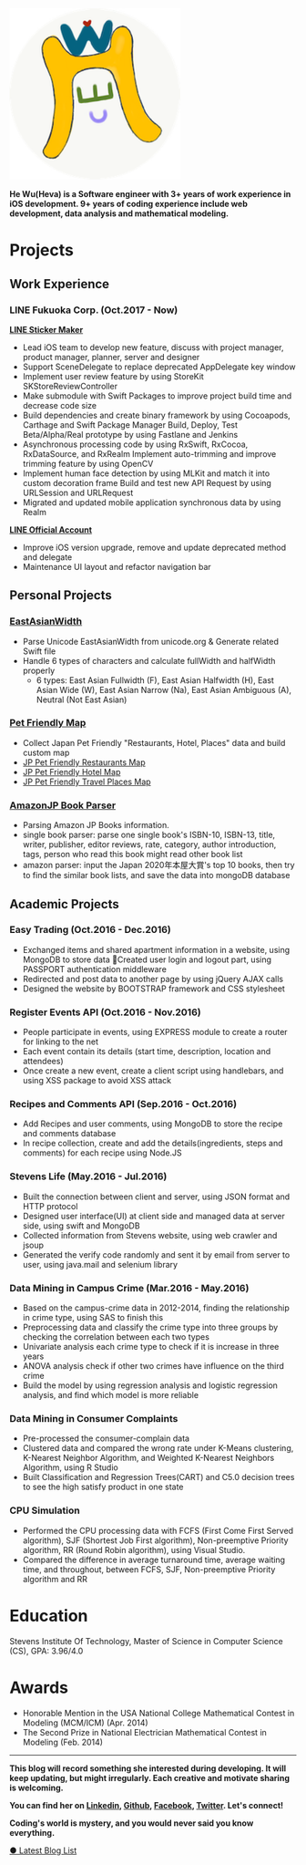 
<div class="center-img-container">
<!-- ![](/images/logo.png) -->
<img src="/images/logo.png" width="300" class="about-logo">
</div>

**He Wu(Heva) is a Software engineer with 3+ years of work experience in iOS development. 9+ years of coding experience include web development, data analysis and mathematical modeling.**

# Projects

## Work Experience

### LINE Fukuoka Corp. (Oct.2017 - Now)

**[LINE Sticker Maker](https://apps.apple.com/app/line-sticker-maker/id1239684967)**

- Lead iOS team to develop new feature, discuss with project manager, product manager, planner, server and designer
- Support SceneDelegate to replace deprecated AppDelegate key window
- Implement user review feature by using StoreKit SKStoreReviewController
- Make submodule with Swift Packages to improve project build time and decrease code size
- Build dependencies and create binary framework by using Cocoapods, Carthage and Swift Package Manager Build, Deploy, Test Beta/Alpha/Real prototype by using Fastlane and Jenkins
- Asynchronous processing code by using RxSwift, RxCocoa, RxDataSource, and RxRealm Implement auto-trimming and improve trimming feature by using OpenCV
- Implement human face detection by using MLKit and match it into custom decoration frame Build and test new API Request by using URLSession and URLRequest
- Migrated and updated mobile application synchronous data by using Realm

**[LINE Official Account](https://apps.apple.com/app/line-official-account/id1450599059)**

- Improve iOS version upgrade, remove and update deprecated method and delegate
- Maintenance UI layout and refactor navigation bar

## Personal Projects

### [EastAsianWidth](https://github.com/HevaWu/EastAsianWidth)

- Parse Unicode EastAsianWidth from unicode.org & Generate related Swift file
- Handle 6 types of characters and calculate fullWidth and halfWidth properly
  - 6 types: East Asian Fullwidth (F), East Asian Halfwidth (H), East Asian Wide (W), East Asian Narrow (Na), East Asian Ambiguous (A), Neutral (Not East Asian)

### [Pet Friendly Map](https://github.com/HevaWu/GnaviParser)

- Collect Japan Pet Friendly "Restaurants, Hotel, Places" data and build custom map
- [JP Pet Friendly Restaurants Map](https://www.google.com/maps/d/edit?mid=1wHFX3dEHEx2LriB8KgHYU5C5ZqOp6f9z&usp=sharing)
- [JP Pet Friendly Hotel Map](https://www.google.com/maps/d/edit?mid=1LDjDRLP2BLjVB_fRIqATAEU-k88nmpI8&usp=sharing)
- [JP Pet Friendly Travel Places Map](https://www.google.com/maps/d/edit?mid=1rfvBFol3CjsgT7wpIfH3amwAPMs5E_g7&usp=sharing )

### [AmazonJP Book Parser](https://github.com/HevaWu/AmazonJPBookParser)

- Parsing Amazon JP Books information.
- single book parser: parse one single book's ISBN-10, ISBN-13, title, writer, publisher, editor reviews, rate, category, author introduction, tags, person who read this book might read other book list
- amazon parser: input the Japan 2020年本屋大賞's top 10 books, then try to find the similar book lists, and save the data into mongoDB database

## Academic Projects

### Easy Trading (Oct.2016 - Dec.2016)

- Exchanged items and shared apartment information in a website, using MongoDB to store data Created user login and logout part, using PASSPORT authentication middleware
- Redirected and post data to another page by using jQuery AJAX calls
- Designed the website by BOOTSTRAP framework and CSS stylesheet

### Register Events API	(Oct.2016 - Nov.2016)

- People participate in events, using EXPRESS module to create a router for linking to the net
- Each event contain its details (start time, description, location and attendees)
- Once create a new event, create a client script using handlebars, and using XSS package to avoid XSS attack

### Recipes and Comments API (Sep.2016 - Oct.2016)

- Add Recipes and user comments, using MongoDB to store the recipe and comments database
- In recipe collection, create and add the details(ingredients, steps and comments) for each recipe using Node.JS

### Stevens Life (May.2016 - Jul.2016)

- Built the connection between client and server, using JSON format and HTTP protocol
- Designed user interface(UI) at client side and managed data at server side, using swift and MongoDB
- Collected information from Stevens website, using web crawler and jsoup
- Generated the verify code randomly and sent it by email from server to user, using java.mail and selenium library


### Data Mining in Campus Crime	(Mar.2016 - May.2016)

- Based on the campus-crime data in 2012-2014, finding the relationship in crime type, using SAS to finish this
- Preprocessing data and classify the crime type into three groups by checking the correlation between each two types
- Univariate analysis each crime type to check if it is increase in three years
- ANOVA analysis check if other two crimes have influence on the third crime
- Build the model by using regression analysis and logistic regression analysis, and find which model is more reliable

### Data Mining in Consumer Complaints

- Pre-processed the consumer-complain data
- Clustered data and compared the wrong rate under K-Means clustering, K-Nearest Neighbor Algorithm, and Weighted K-Nearest Neighbors Algorithm, using R Studio
- Built Classification and Regression Trees(CART) and C5.0 decision trees to see the high satisfy product in one state

### CPU Simulation

- Performed the CPU processing data with FCFS (First Come First Served algorithm), SJF (Shortest Job First algorithm), Non-preemptive Priority algorithm, RR (Round Robin algorithm), using Visual Studio.
- Compared the difference in average turnaround time, average waiting time, and throughout, between FCFS, SJF, Non-preemptive Priority algorithm and RR

# Education

Stevens Institute Of Technology, Master of Science in Computer Science (CS), GPA: 3.96/4.0


# Awards

- Honorable Mention in the USA National College Mathematical Contest in Modeling (MCM/ICM) (Apr. 2014)
- The Second Prize in National Electrician Mathematical Contest in Modeling (Feb. 2014)

---

**This blog will record something she interested during developing. It will keep updating, but might irregularly. Each creative and motivate sharing is welcoming.**


**You can find her on [Linkedin](https://www.linkedin.com/in/he-heva-wu-2a6819113/), [Github](https://github.com/HevaWu/), [Facebook](https://www.facebook.com/), [Twitter](https://twitter.com/hewu9375). Let's connect!**


**Coding's world is mystery, and you would never said you know everything.**


[● Latest Blog List](/blog.html)
